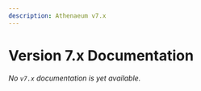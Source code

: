 ```yaml
---
description: Athenaeum v7.x
---
```


# Version 7.x Documentation

_No `v7.x` documentation is yet available._

